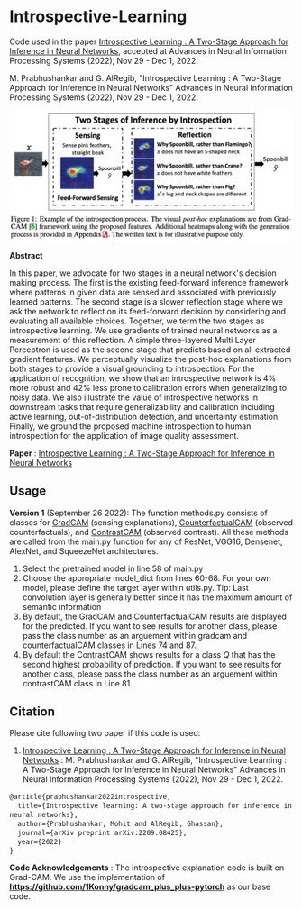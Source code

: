 # Introspective-Learning
Code used in the paper [Introspective Learning : A Two-Stage Approach for Inference in Neural Networks](https://arxiv.org/pdf/2209.08425.pdf), accepted at Advances in Neural Information Processing Systems (2022), Nov 29 - Dec 1, 2022. 

M. Prabhushankar and G. AlRegib, "Introspective Learning : A Two-Stage Approach for Inference in Neural Networks" Advances in Neural Information Processing Systems (2022), Nov 29 - Dec 1, 2022.

![Introspective Explanations](Explanations.png) 

**Abstract** 

In this paper, we advocate for two stages in a neural network's decision making process. The first is the existing feed-forward inference framework where patterns in given data are sensed and associated with previously learned patterns. The second stage is a slower reflection stage where we ask the network to reflect on its feed-forward decision by considering and evaluating all available choices. Together, we term the two stages as introspective learning. We use gradients of trained neural networks as a measurement of this reflection. A simple three-layered Multi Layer Perceptron is used as the second stage that predicts based on all extracted gradient features. We perceptually visualize the post-hoc explanations from both stages to provide a visual grounding to introspection. For the application of recognition, we show that an introspective network is 4% more robust and 42% less prone to calibration errors when generalizing to noisy data. We also illustrate the value of introspective networks in downstream tasks that require generalizability and calibration including active learning, out-of-distribution detection, and uncertainty estimation. Finally, we ground the proposed machine introspection to human introspection for the application of image quality assessment.

**Paper** : [Introspective Learning : A Two-Stage Approach for Inference in Neural Networks](https://arxiv.org/pdf/2209.08425.pdf)

## Usage 

**Version 1** (September 26 2022): The function methods.py consists of classes for [GradCAM](https://arxiv.org/abs/1610.02391) (sensing explanations), [CounterfactualCAM](https://arxiv.org/abs/1610.02391) (observed counterfactuals), and [ContrastCAM](https://arxiv.org/abs/2008.00178) (observed contrast). All these methods are called from the main.py function for any of ResNet, VGG16, Densenet, AlexNet, and SqueezeNet architectures.

1. Select the pretrained model in line 58 of main.py
2. Choose the appropriate model_dict from lines 60-68. For your own model, please define the target layer within utils.py. Tip: Last convolution layer is generally better since it has the maximum amount of semantic information
3. By default, the GradCAM and CounterfactualCAM results are displayed for the predicted. If you want to see results for another class, please pass the class number as an arguement within gradcam and counterfactualCAM classes in Lines 74 and 87.
4. By default the ContrastCAM shows results for a class *Q* that has the second highest probability of prediction. If you want to see results for another class, please pass the class number as an arguement within contrastCAM class in Line 81.


## Citation 

Please cite following two paper if this code is used: 

1. [Introspective Learning : A Two-Stage Approach for Inference in Neural Networks](https://arxiv.org/pdf/2209.08425.pdf) : M. Prabhushankar and G. AlRegib, "Introspective Learning : A Two-Stage Approach for Inference in Neural Networks" Advances in Neural Information Processing Systems (2022), Nov 29 - Dec 1, 2022.

```
@article{prabhushankar2022introspective,
  title={Introspective learning: A two-stage approach for inference in neural networks},
  author={Prabhushankar, Mohit and AlRegib, Ghassan},
  journal={arXiv preprint arXiv:2209.08425},
  year={2022}
}
```

**Code Acknowledgements** :  The introspective explanation code is built on Grad-CAM. We use the implementation of **https://github.com/1Konny/gradcam_plus_plus-pytorch** as our base code. 

